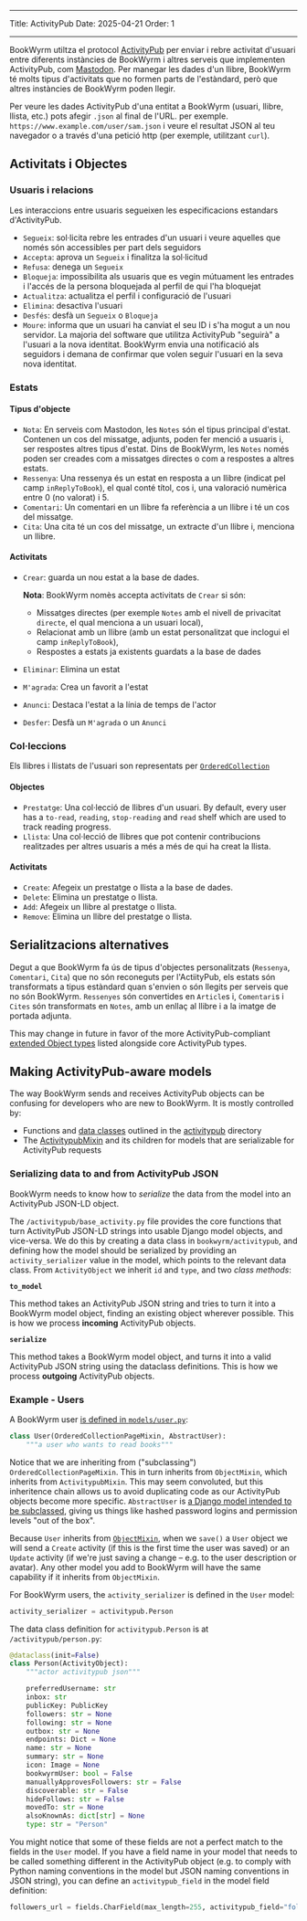 - - -
Title: ActivityPub Date: 2025-04-21 Order: 1
- - -

BookWyrm utiltza el protocol [ActivityPub](http://activitypub.rocks/) per enviar i rebre activitat d'usuari entre diferents instàncies de BookWyrm i altres serveis que implementen ActivityPub, com [Mastodon](https://joinmastodon.org/). Per manegar les dades d'un llibre, BookWyrm té molts tipus d'activitats que no formen parts de l'estàndard, però que altres instàncies de BookWyrm poden llegir.

Per veure les dades ActivityPub d'una entitat a BookWyrm (usuari, llibre, llista, etc.) pots afegir `.json` al final de l'URL. per exemple. `https://www.example.com/user/sam.json` i veure el resultat JSON al teu navegador o a través d'una petició http (per exemple, utilitzant `curl`).

## Activitats i Objectes

### Usuaris i relacions
Les interaccions entre usuaris segueixen les especificacions estandars d'ActivityPub.

- `Segueix`: sol·licita rebre les entrades d'un usuari i veure aquelles que només són accessibles per part dels seguidors
- `Accepta`: aprova un `Segueix` i finalitza la sol·licitud
- `Refusa`: denega un `Segueix`
- `Bloqueja`: impossibilita als usuaris que es vegin mútuament les entrades i l'accés de la persona bloquejada al perfil de qui l'ha bloquejat
- `Actualitza`: actualitza el perfil i configuració de l'usuari
- `Elimina`: desactiva l'usuari
- `Desfés`: desfà un `Segueix` o `Bloqueja`
- `Moure`: informa que un usuari ha canviat el seu ID i s'ha mogut a un nou servidor. La majoria del software que utilitza ActivityPub "seguirà" a l'usuari a la nova identitat. BookWyrm envia una notificació als seguidors i demana de confirmar que volen seguir l'usuari en la seva nova identitat.

### Estats
#### Tipus d'objecte

- `Nota`: En serveis com Mastodon, les `Notes` són el tipus principal d'estat. Contenen un cos del missatge, adjunts, poden fer menció a usuaris i, ser respostes altres tipus d'estat. Dins de BookWyrm, les `Notes` només poden ser creades com a missatges directes o com a respostes a altres estats.
- `Ressenya`: Una ressenya és un estat en resposta a un llibre (indicat pel camp `inReplyToBook`), el qual conté títol, cos i, una valoració numèrica entre 0 (no valorat) i 5.
- `Comentari`: Un comentari en un llibre fa referència a un llibre i té un cos del missatge.
- `Cita`: Una cita té un cos del missatge, un extracte d'un llibre i, menciona un llibre.

#### Activitats

- `Crear`: guarda un nou estat a la base de dades.

    **Nota**: BookWyrm nomès accepta activitats de `Crear` si són:

    - Missatges directes (per exemple `Notes` amb el nivell de privacitat `directe`, el qual menciona a un usuari local),
    - Relacionat amb un llibre (amb un estat personalitzat que inclogui el camp `inReplyToBook`),
    - Respostes a estats ja existents guardats a la base de dades

- `Eliminar`: Elimina un estat
- `M'agrada`: Crea un favorit a l'estat
- `Anunci`: Destaca l'estat a la línia de temps de l'actor
- `Desfer`: Desfà un `M'agrada` o un `Anunci`

### Col·leccions
Els llibres i llistats de l'usuari son representats per [`OrderedCollection`](https://www.w3.org/TR/activitystreams-vocabulary/#dfn-orderedcollection)

#### Objectes

- `Prestatge`: Una col·lecció de llibres d'un usuari. By default, every user has a `to-read`, `reading`, `stop-reading` and `read` shelf which are used to track reading progress.
- `Llista`: Una col·lecció de llibres que pot contenir contribucions realitzades per altres usuaris a més a més de qui ha creat la llista.

#### Activitats

- `Create`: Afegeix un prestatge o llista a la base de dades.
- `Delete`: Elimina un prestatge o llista.
- `Add`: Afegeix un llibre al prestatge o llista.
- `Remove`: Elimina un llibre del prestatge o llista.

## Serialitzacions alternatives
Degut a que BookWyrm fa ús de tipus d'objectes personalitzats (`Ressenya`, `Comentari`, `Cita`) que no són reconeguts per l'ActiityPub, els estats són transformats a tipus estàndard quan s'envien o són llegits per serveis que no són BookWyrm. `Ressenyes` són convertides en `Article`s i, `Comentari`s i `Cites` són transformats en `Notes`, amb un enllaç al llibre i a la imatge de portada adjunta.

This may change in future in favor of the more ActivityPub-compliant [extended Object types](https://www.w3.org/TR/activitystreams-core/#fig-following-is-an-example-object-that-uses-the-id-and-type-properties-to-express-the-global-identifier-and-object-type) listed alongside core ActivityPub types.

## Making ActivityPub-aware models

The way BookWyrm sends and receives ActivityPub objects can be confusing for developers who are new to BookWyrm. It is mostly controlled by:

* Functions and [data classes](https://docs.python.org/3/library/dataclasses.html) outlined in the [activitypub](https://github.com/bookwyrm-social/bookwyrm/tree/main/bookwyrm/activitypub) directory
* The [ActivitypubMixin](https://github.com/bookwyrm-social/bookwyrm/blob/c458cdcb992a36f3c4a06752499461c3dd991e07/bookwyrm/models/activitypub_mixin.py#L40) and its children for models that are serializable for ActivityPub requests

### Serializing data to and from ActivityPub JSON

BookWyrm needs to know how to _serialize_ the data from the model into an ActivityPub JSON-LD object.

The `/activitypub/base_activity.py` file provides the core functions that turn ActivityPub JSON-LD strings into usable Django model objects, and vice-versa. We do this by creating a data class in `bookwyrm/activitypub`, and defining how the model should be serialized by providing an `activity_serializer` value in the model, which points to the relevant data class. From `ActivityObject` we inherit `id` and `type`, and two _class methods_:

**`to_model`**

This method takes an ActivityPub JSON string and tries to turn it into a BookWyrm model object, finding an existing object wherever possible. This is how we process **incoming** ActivityPub objects.

**`serialize`**

This method takes a BookWyrm model object, and turns it into a valid ActivityPub JSON string using the dataclass definitions. This is how we process **outgoing** ActivityPub objects.

### Example - Users

A BookWyrm user [is defined in `models/user.py`](https://github.com/bookwyrm-social/bookwyrm/blob/main/bookwyrm/models/user.py):

```py
class User(OrderedCollectionPageMixin, AbstractUser):
    """a user who wants to read books"""
```
Notice that we are inheriting from ("subclassing") `OrderedCollectionPageMixin`. This in turn inherits from `ObjectMixin`, which inherits from `ActivitypubMixin`. This may seem convoluted, but this inheritence chain allows us to avoid duplicating code as our ActivityPub objects become more specific. `AbstractUser` is [a Django model intended to be subclassed](https://docs.djangoproject.com/en/5.1/topics/auth/customizing/#specifying-custom-user-model), giving us things like hashed password logins and permission levels "out of the box".

Because `User` inherits from [`ObjectMixin`](https://github.com/bookwyrm-social/bookwyrm/blob/c458cdcb992a36f3c4a06752499461c3dd991e07/bookwyrm/models/activitypub_mixin.py#L213), when we `save()` a `User` object we will send a `Create` activity (if this is the first time the user was saved) or an `Update` activity (if we're just saving a change – e.g. to the user description or avatar). Any other model you add to BookWyrm will have the same capability if it inherits from `ObjectMixin`.

For BookWyrm users, the `activity_serializer` is defined in the `User` model:

```py
activity_serializer = activitypub.Person
```

The data class definition for `activitypub.Person` is at `/activitypub/person.py`:

```py
@dataclass(init=False)
class Person(ActivityObject):
    """actor activitypub json"""

    preferredUsername: str
    inbox: str
    publicKey: PublicKey
    followers: str = None
    following: str = None
    outbox: str = None
    endpoints: Dict = None
    name: str = None
    summary: str = None
    icon: Image = None
    bookwyrmUser: bool = False
    manuallyApprovesFollowers: str = False
    discoverable: str = False
    hideFollows: str = False
    movedTo: str = None
    alsoKnownAs: dict[str] = None
    type: str = "Person"
```

You might notice that some of these fields are not a perfect match to the fields in the `User` model. If you have a field name in your model that needs to be called something different in the ActivityPub object (e.g. to comply with Python naming conventions in the model but JSON naming conventions in JSON string), you can define an `activitypub_field` in the model field definition:

```py
followers_url = fields.CharField(max_length=255, activitypub_field="followers")
```
